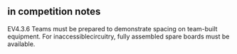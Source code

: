 
## in competition notes
EV4.3.6 Teams must be prepared to demonstrate spacing on team-built equipment. For inaccessiblecircuitry, fully assembled spare boards must be available.